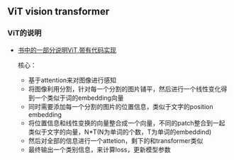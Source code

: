 ## ViT vision transformer


### ViT的说明
- [书中的一部分说明ViT,带有代码实现](https://paddlepedia.readthedocs.io/en/latest/tutorials/computer_vision/classification/ViT.html)
  
  核心：
  - 基于attention来对图像进行感知
  - 将图像利用分割，针对每一个分割的图片铺平，然后进行一个线性变化得到一个类似于词的embedding向量
  - 同时需要添加每一个分割的图片的位置信息，类似于文字的position embedding
  - 将位置信息和线性变换的向量整合成一个向量，不同的patch整合到一起类似于文字的向量，N*T(N为单词的个数，T为单词的embeddind)
  - 然后对全部的信息进行一个attetion，剩下的和transformer类似
  - 最终输出一个类别信息，来计算loss，更新模型参数
